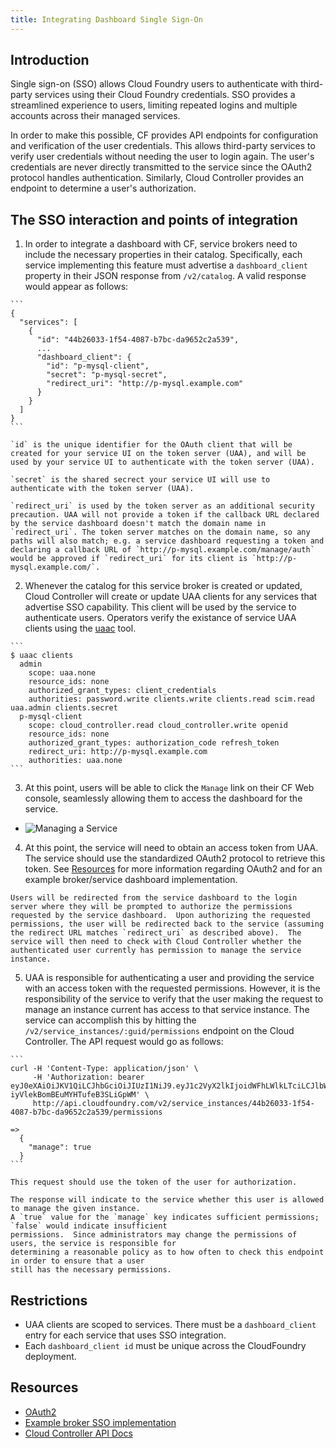 ```yaml
---
title: Integrating Dashboard Single Sign-On
---
```


## Introduction

Single sign-on (SSO) allows Cloud Foundry users to authenticate with third-party services
using their Cloud Foundry credentials. SSO provides a streamlined experience to users,
limiting repeated logins and multiple accounts across their managed services.

In order to make this possible, CF provides API endpoints for configuration and
verification of the user credentials. This allows third-party services to verify user credentials
without needing the user to login again. The user's credentials are never directly transmitted to
the service since the OAuth2 protocol handles authentication. Similarly, Cloud Controller provides
an endpoint to determine a user's authorization.

## The SSO interaction and points of integration
  1. In order to integrate a dashboard with CF, service brokers need to include the necessary
    properties in their catalog. Specifically, each service implementing this feature must
    advertise a `dashboard_client` property in their JSON response from `/v2/catalog`. A valid
    response would appear as follows:

    ```
    {
      "services": [
        {
          "id": "44b26033-1f54-4087-b7bc-da9652c2a539",
          ...
          "dashboard_client": {
            "id": "p-mysql-client",
            "secret": "p-mysql-secret",
            "redirect_uri": "http://p-mysql.example.com"
          }
        }
      ]
    }
    ```

    `id` is the unique identifier for the OAuth client that will be created for your service UI on the token server (UAA), and will be used by your service UI to authenticate with the token server (UAA).

    `secret` is the shared secrect your service UI will use to authenticate with the token server (UAA).

    `redirect_uri` is used by the token server as an additional security precaution. UAA will not provide a token if the callback URL declared by the service dashboard doesn't match the domain name in `redirect_uri`. The token server matches on the domain name, so any paths will also match; e.g. a service dashboard requesting a token and declaring a callback URL of `http://p-mysql.example.com/manage/auth` would be approved if `redirect_uri` for its client is `http://p-mysql.example.com/`. 

  2. Whenever the catalog for this service broker is created or updated, Cloud Controller will
    create or update UAA clients for any services that advertise SSO capability. This client
    will be used by the service to authenticate users. Operators verify the existance of
    service UAA clients using the [uaac](https://github.com/cloudfoundry/cf-uaac) tool.

    ```
    $ uaac clients
      admin
        scope: uaa.none
        resource_ids: none
        authorized_grant_types: client_credentials
        authorities: password.write clients.write clients.read scim.read uaa.admin clients.secret
      p-mysql-client
        scope: cloud_controller.read cloud_controller.write openid
        resource_ids: none
        authorized_grant_types: authorization_code refresh_token
        redirect_uri: http://p-mysql.example.com
        authorities: uaa.none
    ```

  3. At this point, users will be able to click the `Manage` link on their CF Web console,
    seamlessly allowing them to access the dashboard for the service.
    <br />
+   ![Managing a Service](../images/web-ui-manage-service.png)

  4. At this point, the service will need to obtain an access token from UAA.  The service should
    use the standardized OAuth2 protocol to retrieve this token.  See [Resources](#resources)
    for more information regarding OAuth2 and for an example broker/service dashboard implementation.

    Users will be redirected from the service dashboard to the login server where they will be prompted to authorize the permissions requested by the service dashboard.  Upon authorizing the requested permissions, the user will be redirected back to the service (assuming the redirect URL matches `redirect_uri` as described above).  The service will then need to check with Cloud Controller whether the authenticated user currently has permission to manage the service instance.

  5. UAA is responsible for authenticating a user and providing the service with an access token
    with the requested permissions.  However, it is the responsibility of the service to verify
    that the user making the request to manage an instance current has access to that service instance.  The service
    can accomplish this by hitting the `/v2/service_instances/:guid/permissions` endpoint on the
    Cloud Controller.  The API request would go as follows:

    ```
    curl -H 'Content-Type: application/json' \
         -H 'Authorization: bearer eyJ0eXAiOiJKV1QiLCJhbGciOiJIUzI1NiJ9.eyJ1c2VyX2lkIjoidWFhLWlkLTciLCJlbWFpbCI6ImVtYWlsLTdAc29tZWRvbWFpbi5jb20iLCJzY29wZSI6WyJjbG91ZF9jb250cm9sbGVyLmFkbWluIl0sImF1ZCI6WyJjbG91ZF9jb250cm9sbGVyIl0sImV4cCI6MTM5Mjc0NzIzNH0.IUsMEB95qiBazm-iyVlekBomBEuMYHTufeB3SLiGpWM' \
         http://api.cloudfoundry.com/v2/service_instances/44b26033-1f54-4087-b7bc-da9652c2a539/permissions

    =>
      {
        "manage": true
      }
    ```

    This request should use the token of the user for authorization.

    The response will indicate to the service whether this user is allowed to manage the given instance.
    A `true` value for the `manage` key indicates sufficient permissions; `false` would indicate insufficient
    permissions.  Since administrators may change the permissions of users, the service is responsible for
    determining a reasonable policy as to how often to check this endpoint in order to ensure that a user
    still has the necessary permissions.

## Restrictions

 * UAA clients are scoped to services.  There must be a `dashboard_client` entry for each service that uses SSO integration.
 * Each `dashboard_client id` must be unique across the CloudFoundry deployment.

<a id="resources"></a>
## Resources
  * [OAuth2](http://oauth.net/2/)
  * [Example broker SSO implementation](https://github.com/cloudfoundry/cf-mysql-broker)
  * [Cloud Controller API Docs](http://apidocs.cfapps.io/)
